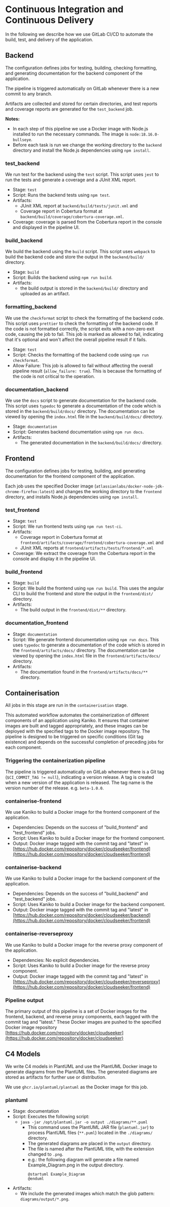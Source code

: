 # Continuous Integration and Continuous Delivery

In the following we describe how we use GitLab CI/CD to automate the build, test, and delivery of the application.

## Backend

The configuration defines jobs for testing, building, checking formatting, and generating documentation for the
backend component of the application.

The pipeline is triggered automatically on GitLab whenever there is a new commit to any branch.

Artifacts are collected and stored for certain directories, and test reports and coverage reports are generated for
the `test_backend` job.

**Notes:**

- In each step of this pipeline we use a Docker image with Node.js installed to run the necessary commands. The image
  is `node:18.16.0-bullseye`.
- Before each task is run we change the working directory to the `backend` directory and install the Node.js
  dependencies
  using `npm install`.

### test_backend

We run test for the backend using the `test` script. This script uses `jest` to run the tests and generate a coverage
and a JUnit XML report.

- Stage: `test`
- Script: Runs the backend tests using `npm test`.
- Artifacts:
    - JUnit XML report at `backend/build/tests/junit.xml` and
    - Coverage report in Cobertura format at `backend/build/coverage/cobertura-coverage.xml`.
- Coverage: coverage is parsed from the Cobertura report in the console and displayed in the pipeline UI.

### build_backend

We build the backend using the `build` script. This script uses `webpack` to build the backend code and store the output
in the `backend/build/` directory.

- Stage: `build`
- Script: Builds the backend using `npm run build`.
- Artifacts:
    - the build output is stored in the  `backend/build/` directory and uploaded as an artifact.

### formatting_backend

We use the `checkformat` script to check the formatting of the backend code. This script uses `prettier` to check the
formatting of the backend code. If the code is not formatted correctly, the script exits with a non-zero exit code,
causing the job to fail. This job is marked as allowed to fail, indicating that it's optional and won't affect the
overall pipeline result if it fails.

- Stage: `test`
- Script: Checks the formatting of the backend code using `npm run checkformat`.
- Allow Failure: This job is allowed to fail without affecting the overall pipeline
  result (`allow_failure: true`). This is because the formatting of the code is not critical to the operation.

### documentation_backend

We use the `docs` script to generate documentation for the backend code. This script uses `typedoc` to generate a
documentation of the code which is stored in the `backend/build/docs/` directory. The documentation can be viewed by
opening the `index.html` file in the `backend/build/docs/` directory.

- Stage: `documentation`
- Script: Generates backend documentation using `npm run docs`.
- Artifacts:
    - The generated documentation in the `backend/build/docs/` directory.

## Frontend

The configuration defines jobs for testing, building, and generating documentation for the frontend component of the
application.

Each job uses the specified Docker image (`atlassianlabs/docker-node-jdk-chrome-firefox:latest`) and changes the working
directory to the `frontend` directory, and installs Node.js dependencies using `npm install`.

### test_frontend

- Stage: `test`
- Script: We run frontend tests using `npm run test-ci`.
- Artifacts:
    - Coverage report in Cobertura format at `frontend/artifacts/coverage/frontend/cobertura-coverage.xml` and
    - JUnit XML reports at `frontend/artifacts/tests/frontend/*.xml`
- Coverage: We extract the coverage from the Cobertura report in the console and display it in the pipeline UI.

### build_frontend

- Stage: `build`
- Script: We build the frontend using `npm run build`. This uses the angular CLI to build the frontend and store the
  output in the `frontend/dist/` directory.
- Artifacts:
    - The build output in the `frontend/dist/**` directory.

### documentation_frontend

- Stage: `documentation`
- Script: We generate frontend documentation using `npm run docs`. This uses `typedoc` to generate a documentation of
  the
  code which is stored in the `frontend/artifacts/docs/` directory. The documentation can be viewed by opening the
  `index.html` file in the `frontend/artifacts/docs/` directory.
- Artifacts:
    - The documentation found in the `frontend/artifacts/docs/**` directory.

## Containerisation

All jobs in this stage are run in the `containerisation` stage.

This automated workflow automates the containerization of different components of an application using Kaniko. It
ensures that container images are built and tagged appropriately, and these images can be deployed with the specified
tags to the Docker image repository. The pipeline is designed to be triggered on specific conditions (Git tag existence)
and depends on the successful completion of preceding jobs for each component.

### Triggering the containerization pipeline

The pipeline is triggered automatically on GitLab whenever there is a Git tag (`$CI_COMMIT_TAG != null`), indicating a
version release.
A tag is created when a new version of the application is released. The tag name is the version number of the release.
e.g. `beta-1.0.0`.

### containerise-frontend

We use Kaniko to build a Docker image for the frontend component of the application.

* Dependencies: Depends on the success of "build_frontend" and "test_frontend" jobs.
* Script: Uses Kaniko to build a Docker image for the frontend component.
* Output: Docker image tagged with the commit tag and "latest" in [https://hub.docker.com/repository/docker/cloudseeker/frontend](https://hub.docker.com/repository/docker/cloudseeker/frontend)

### containerise-backend

We use Kaniko to build a Docker image for the backend component of the application.

* Dependencies: Depends on the success of "build_backend" and "test_backend" jobs.
* Script: Uses Kaniko to build a Docker image for the backend component.
* Output: Docker image tagged with the commit tag and "latest" in [https://hub.docker.com/repository/docker/cloudseeker/backend](https://hub.docker.com/repository/docker/cloudseeker/frontend)

### containerise-reverseproxy

We use Kaniko to build a Docker image for the reverse proxy component of the application.

* Dependencies: No explicit dependencies.
* Script: Uses Kaniko to build a Docker image for the reverse proxy component.
* Output: Docker image tagged with the commit tag and "latest" in [https://hub.docker.com/repository/docker/cloudseeker/reverseproxy](https://hub.docker.com/repository/docker/cloudseeker/frontend)

### Pipeline output

The primary output of this pipeline is a set of Docker images for the frontend, backend, and reverse proxy components,
each tagged with the commit tag and "latest."
These Docker images are pushed to the specified Docker image repository [https://hub.docker.com/repository/docker/cloudseeker](https://hub.docker.com/repository/docker/cloudseeker)

## C4 Models

We write C4 models in PlantUML and use the PlantUML Docker image to generate diagrams from the PlantUML files. The
generated diagrams are stored as artifacts for further use or distribution.

We use `ghcr.io/plantuml/plantuml` as the Docker image for this job.

### plantuml

- Stage: documentation
- Script: Executes the following script:
    - `java -jar /opt/plantuml.jar -o output ./diagrams/**.puml`
        - This command uses the PlantUML JAR file (`plantuml.jar`) to process PlantUML files (`**.puml`) located in
          the `./diagrams/` directory.
        - The generated diagrams are placed in the `output` directory.
        - The file is named after the PlantUML title, with the extension changed to `.png`.
        - e.g.: the following diagram will generate a file named Example_Diagram.png in the output directory.
          ```puml
          @startuml Example_Diagram
          @enduml
          ```
- Artifacts:
    - We include the generated images which match the glob pattern: `diagrams/output/*.png`.
